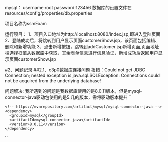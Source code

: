 mysql：
username:root
password:123456
数据库的设置文件在resources/config/properties/db.properties

项目名称为ssmExam

运行项目：
1、项目入口地址为http://localhost:8080/index.jsp,即进入登陆页面
2、登陆成功后，将跳转到用户显示页面customerShow.jsp，该页面包括编辑、删除和新增功能
3、点击新增按钮，跳转到addCustomer.jsp新增页面,页面地址栏选择框值从数据库中获取，其余表单信息进行信息验证，新增成功后返回用户显示页面customerShow.jsp


#2、问题记录
##2.1、c3p0数据库连接问题
报错：Could not get JDBC Connection; nested exception is java.sql.SQLException: Connections could not be acquired from the underlying database!

问题解决:
我所遇到的问题是我数据库使用的是8.0.11版本，但是mysql-connector-java驱动包使用的是5.几的版本，需将驱动版本提升
``
<!--数据库驱动包-->
    <!-- https://mvnrepository.com/artifact/mysql/mysql-connector-java -->
    <dependency>
      <groupId>mysql</groupId>
      <artifactId>mysql-connector-java</artifactId>
      <version>8.0.11</version>
    </dependency>
``